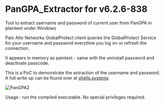 # PanGPA_Extractor for v6.2.6-838
Tool to extract username and password of current user from PanGPA in plaintext under Windows

Palo Alto Networks GlobalProtect client queries the GlobalProtect Service for your username and password everytime you log on or refresh the connection.

It appears in memory as paintext - same with the uninstall password and deactivate passcode.

This is a PoC to demonstrate the extraction of the username and password. A full write up can be found over at [shells.systems](https://shells.systems/extracting-plaintext-credentials-from-palo-alto-global-protect/)

![PanGPA2](https://github.com/user-attachments/assets/e2590a23-2eac-477a-a55a-65f2c7d83a78)

Usage : run the compiled executable. No special privileges required.

